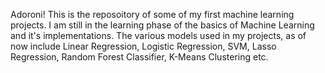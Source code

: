 Adoroni! This is the reposoitory of some of my first machine learning projects. I am still in the learning phase of the basics of Machine Learning and it's implementations. The various models used in my projects, as of now include Linear Regression, Logistic Regression, SVM, Lasso Regression, Random Forest Classifier, K-Means Clustering etc. 
